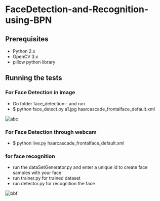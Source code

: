 # FaceDetection-and-Recognition-using-BPN

## Prerequisites
* Python 2.x
* OpenCV 3.x
* pillow python library

## Running the tests

### For Face Detection in image
* Go folder face_detection:- and run
* $ python face_detect.py a1.jpg haarcascade_frontalface_default.xml

![abc](https://user-images.githubusercontent.com/9657488/35817254-e79b3612-0ac2-11e8-9144-54cfbabedb03.png)

### For Face Detection through webcam
* $ python live.py haarcascade_frontalface_default.xml
### for face recognition

* run the dataSetGenerator.py and enter a unique id to create face samples with your face
* run trainer.py for trained dataset
* run detector.py for recognition the face

![bbf](https://user-images.githubusercontent.com/9657488/35817774-5284ddb0-0ac4-11e8-98a0-249db21a92c0.png)
